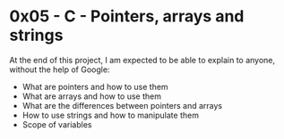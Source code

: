 # 0x05 - C - Pointers, arrays and strings

At the end of this project, I am expected to be able to explain to anyone, without the help of Google:
* What are pointers and how to use them
* What are arrays and how to use them
* What are the differences between pointers and arrays
* How to use strings and how to manipulate them
* Scope of variables
